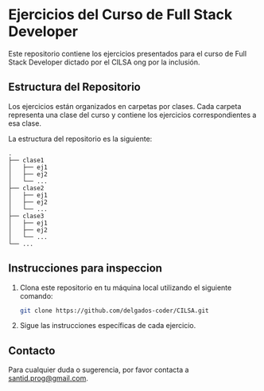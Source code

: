 # Ejercicios del Curso de Full Stack Developer

Este repositorio contiene los ejercicios presentados para el curso de Full Stack Developer dictado por el CILSA ong por la inclusión.

## Estructura del Repositorio

Los ejercicios están organizados en carpetas por clases. Cada carpeta representa una clase del curso y contiene los ejercicios correspondientes a esa clase.

La estructura del repositorio es la siguiente:

```
.
├── clase1
│   ├── ej1
│   ├── ej2
│   └── ...
├── clase2
│   ├── ej1
│   ├── ej2
│   └── ...
├── clase3
│   ├── ej1
│   ├── ej2
│   └── ...
└── ...
```

## Instrucciones para inspeccion

1. Clona este repositorio en tu máquina local utilizando el siguiente comando:
   ```bash
   git clone https://github.com/delgados-coder/CILSA.git
   ```
4. Sigue las instrucciones específicas de cada ejercicio.

## Contacto

Para cualquier duda o sugerencia, por favor contacta a [santid.prog@gmail.com](mailto:santid.prog@gmail.com).

